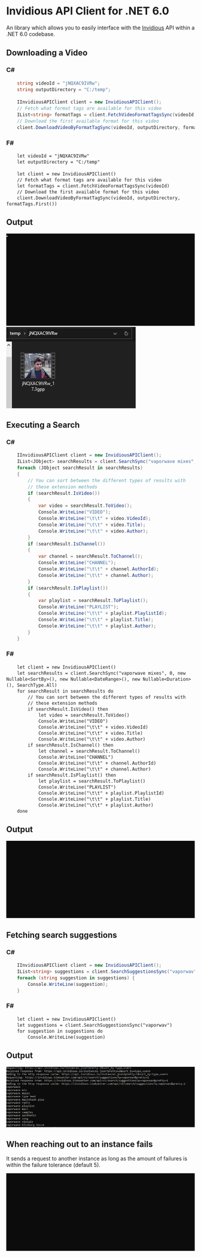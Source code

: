 

# Invidious API Client for .NET 6.0

An library which allows you to easily interface with the [Invidious](https://github.com/iv-org/invidious) API within a .NET 6.0 codebase.

## Downloading a Video
### C#
```c#
    string videoId = "jNQXAC9IVRw";
    string outputDirectory = "C:/temp";

    IInvidiousAPIClient client = new InvidiousAPIClient();
    // Fetch what format tags are available for this video
    IList<string> formatTags = client.FetchVideoFormatTagsSync(videoId);
    // Download the first available format for this video
    client.DownloadVideoByFormatTagSync(videoId, outputDirectory, formatTags.First());
```
### F#
```f#
    let videoId = "jNQXAC9IVRw"
    let outputDirectory = "C:/temp"
    
    let client = new InvidiousAPIClient()
    // Fetch what format tags are available for this video
    let formatTags = client.FetchVideoFormatTagsSync(videoId)
    // Download the first available format for this video
    client.DownloadVideoByFormatTagSync(videoId, outputDirectory, formatTags.First())
```

## Output

![Screenshot 1](https://raw.githubusercontent.com/MarmadileManteater/InvidiousClientDotNet/development/screenshots/screenshot1.gif)
![Screenshot 4](https://raw.githubusercontent.com/MarmadileManteater/InvidiousClientDotNet/development/screenshots/screenshot4.png)

## Executing a Search
### C#
```c#
    IInvidiousAPIClient client = new InvidiousAPIClient();
    IList<JObject> searchResults = client.SearchSync("vaporwave mixes", 0, null, null, null, SearchType.All);
    foreach (JObject searchResult in searchResults)
    {
        // You can sort between the different types of results with
        // these extension methods
        if (searchResult.IsVideo())
        {
            var video = searchResult.ToVideo();
            Console.WriteLine("VIDEO");
            Console.WriteLine("\t\t" + video.VideoId);
            Console.WriteLine("\t\t" + video.Title);
            Console.WriteLine("\t\t" + video.Author);
        }
        if (searchResult.IsChannel())
        {
            var channel = searchResult.ToChannel();
            Console.WriteLine("CHANNEL");
            Console.WriteLine("\t\t" + channel.AuthorId);
            Console.WriteLine("\t\t" + channel.Author);
        }
        if (searchResult.IsPlaylist())
        {
            var playlist = searchResult.ToPlaylist();
            Console.WriteLine("PLAYLIST");
            Console.WriteLine("\t\t" + playlist.PlaylistId);
            Console.WriteLine("\t\t" + playlist.Title);
            Console.WriteLine("\t\t" + playlist.Author);
        }
    }
```
### F#
```f#
    let client = new InvidiousAPIClient()
    let searchResults = client.SearchSync("vaporwave mixes", 0, new Nullable<SortBy>(), new Nullable<DateRange>(), new Nullable<Duration>(), SearchType.All)
    for searchResult in searchResults do
        // You can sort between the different types of results with
        // these extension methods
        if searchResult.IsVideo() then
            let video = searchResult.ToVideo()
            Console.WriteLine("VIDEO")
            Console.WriteLine("\t\t" + video.VideoId)
            Console.WriteLine("\t\t" + video.Title)
            Console.WriteLine("\t\t" + video.Author)
        if searchResult.IsChannel() then
            let channel = searchResult.ToChannel()
            Console.WriteLine("CHANNEL")
            Console.WriteLine("\t\t" + channel.AuthorId)
            Console.WriteLine("\t\t" + channel.Author)
        if searchResult.IsPlaylist() then
            let playlist = searchResult.ToPlaylist()
            Console.WriteLine("PLAYLIST")
            Console.WriteLine("\t\t" + playlist.PlaylistId)
            Console.WriteLine("\t\t" + playlist.Title)
            Console.WriteLine("\t\t" + playlist.Author)
    done
```

## Output

![Screenshot 2](https://raw.githubusercontent.com/MarmadileManteater/InvidiousClientDotNet/development/screenshots/screenshot2.gif)

## Fetching search suggestions
### C#
```c#
    IInvidiousAPIClient client = new InvidiousAPIClient();
    IList<string> suggestions = client.SearchSuggestionsSync("vaporwav");
    foreach (string suggestion in suggestions) {
        Console.WriteLine(suggestion);
    }
```
### F#
```f#
    let client = new InvidiousAPIClient()
    let suggestions = client.SearchSuggestionsSync("vaporwav")
    for suggestion in suggestions do
        Console.WriteLine(suggestion)
```

## Output

![Screenshot 5](https://raw.githubusercontent.com/MarmadileManteater/InvidiousClientDotNet/development/screenshots/screenshot5.gif)


## When reaching out to an instance fails

It sends a request to another instance as long as the amount of failures is within the failure tolerance (default 5).

![Screenshot 3](https://raw.githubusercontent.com/MarmadileManteater/InvidiousClientDotNet/development/screenshots/screenshot3.gif)


